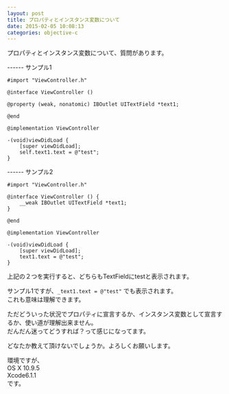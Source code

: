 ```yaml
---
layout: post
title: プロパティとインスタンス変数について
date: 2015-02-05 10:08:13
categories: objective-c
---
```

<p>プロパティとインスタンス変数について、質問があります。</p>

<p>------ サンプル1</p>

```
#import "ViewController.h"

@interface ViewController ()

@property (weak, nonatomic) IBOutlet UITextField *text1;

@end

@implementation ViewController

-(void)viewDidLoad {
    [super viewDidLoad];
    self.text1.text = @"test";
}
```

<p>------ サンプル2</p>

```
#import "ViewController.h"

@interface ViewController () {
    __weak IBOutlet UITextField *text1;
}

@end

@implementation ViewController

-(void)viewDidLoad {
    [super viewDidLoad];
    text1.text = @"test";
}
```

<p>上記の２つを実行すると、どちらもTextFieldにtestと表示されます。</p>

<p>サンプル1ですが、<code>_text1.text = @"test"</code> でも表示されます。<br>
これも意味は理解できます。</p>

<p>ただどういった状況でプロパティに宣言するか、インスタンス変数として宣言するか、使い道が理解出来ません。<br>
だんだん迷ってどうすれば？って感じになってます。</p>

<p>どなたか教えて頂けないでしょうか。よろしくお願いします。</p>

<p>環境ですが、<br>
OS X 10.9.5<br>
Xcode6.1.1<br>
です。</p>
